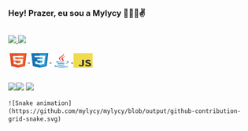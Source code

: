 ### Hey! Prazer, eu sou a Mylycy 👩🏼‍💻✌

  ##

 <div>
  <a href="https://github.com/mylycy">
  <img height="180em" src="https://github-readme-stats.vercel.app/api?username=mylycy&show_icons=true&theme=tokyonight&include_all_commits=true&count_private=true"/>
  <img height="180em" src="https://github-readme-stats.vercel.app/api/top-langs/?username=mylycy&layout=compact&langs_count=7&theme=tokyonight"/>
</div>
<div style="display: inline_block"><br>
  <link rel="stylesheet" href="https://cdn.jsdelivr.net/gh/devicons/devicon@v2.13.0/devicon.min.css">
  <img align="center" alt="Rafa-HTML" height="30" width="40" src="https://raw.githubusercontent.com/devicons/devicon/master/icons/html5/html5-original.svg">
  <img align="center" alt="Rafa-CSS" height="30" width="40" src="https://raw.githubusercontent.com/devicons/devicon/master/icons/css3/css3-original.svg">
  <img align="center" alt="Rafa-CSS" height="30" width="40" src="https://raw.githubusercontent.com/devicons/devicon/master/icons/java/java-original.svg">
<img align="center" alt="Rafa-CSS" height="30" width="40" src="https://raw.githubusercontent.com/devicons/devicon/master/icons/javascript/javascript-original.svg">

  ##
 
<div> 
  <a href="https://instagram.com/mylycy" target="_blank"><img src="https://img.shields.io/badge/-Instagram-%23E4405F?style=for-the-badge&logo=instagram&logoColor=white" target="_blank"></a
  <a href = "emailto:mylycybellini@gmail.com"><img src="https://img.shields.io/badge/-Gmail-%23333?style=for-the-badge&logo=gmail&logoColor=white" target="_blank"></a>
  <a href="https://www.linkedin.com/in/mylycy" target="_blank"><img src="https://img.shields.io/badge/-LinkedIn-%230077B5?style=for-the-badge&logo=linkedin&logoColor=white" target="_blank"></a> 
 
  
    ![Snake animation](https://github.com/mylycy/mylycy/blob/output/github-contribution-grid-snake.svg)
 
  
  
</div>







